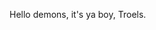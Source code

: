 Hello demons, it's ya boy, Troels.

<!---
MadsPo/MadsPo is a ✨ special ✨ repository because its `README.md` (this file) appears on your GitHub profile.
You can click the Preview link to take a look at your changes.
--->
